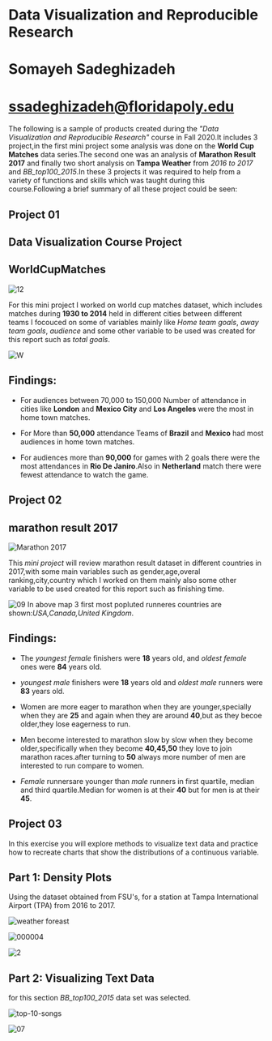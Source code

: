 # Data Visualization and Reproducible Research

# Somayeh Sadeghizadeh 

# ssadeghizadeh@floridapoly.edu



The following is a sample of products created during the _"Data Visualization and Reproducible Research"_ course in Fall 2020.It includes 3 project,in the first mini project some analysis was done on the **World Cup Matches** data series.The second one was an analysis of **Marathon Result 2017** and finally two short analysis on **Tampa Weather** from *2016 to 2017* and *BB_top100_2015*.In these 3 projects it was required to help from a variety of functions and skills which was taught during this course.Following a brief summary of all these project could be seen:


## Project 01


## Data Visualization Course Project

## **WorldCupMatches**


![12](https://user-images.githubusercontent.com/70166302/101686824-94438f80-3a37-11eb-83e6-c7a9df6d4ddc.jpg)

For this mini project I worked on world cup matches dataset, which includes matches during **1930 to 2014** held in different cities between different teams I focouced on some of variables mainly like *Home team goals*, *away team goals*, *audience* and some other variable to be used was created for this report such as *total goals*.


![W](https://user-images.githubusercontent.com/70166302/101686295-dc15e700-3a36-11eb-99fd-9b86baa505b5.png)



## Findings:

*	For audiences between 70,000 to 150,000 Number of attendance in cities like **London** and **Mexico City** and **Los Angeles** were the most in home town matches.

*	For More than **50,000** attendance Teams of **Brazil** and **Mexico** had most audiences in home town matches.

*	For audiences more than **90,000** for games with 2 goals there were the most attendances in **Rio De Janiro**.Also in **Netherland** match there were fewest attendance to watch the game.




## Project 02

## **marathon result 2017**

![Marathon 2017 ](https://i2.wp.com/greenpointers.com/app/uploads/2018/11/nyc-marathon.jpg?w=705&ssl=1)


This *mini project* will review marathon result dataset in different countries in 2017,with some main variables such as gender,age,overal ranking,city,country which I worked on them mainly also some other variable to be used created for this report such as finishing time.



![09](https://user-images.githubusercontent.com/70166302/100650966-c0159580-3312-11eb-8fc2-ca4f1f138f7c.png)
In above map 3 first most popluted runneres countries are shown:*USA,Canada,United Kingdom*.


## Findings:

* The *youngest female* finishers were **18** years old, and *oldest female* ones were **84** years old.

* *youngest male* finishers were **18** years old and *oldest male* runners were **83** years old.

* Women are more eager to marathon when they are younger,specially when they are **25** and again when they are around **40**,but as they becoe older,they lose eagerness to run.

* Men become interested to marathon slow by slow when they become older,specifically when they become **40,45,50** they love to join marathon races.after turning to **50** always more number of men are interested to run compare to women.

* *Female* runnersare younger than *male* runners in first quartile, median and third quartile.Median for women is at their **40** but for men is at their **45**.


## Project 03
In this exercise you will explore methods to visualize text data and practice how to recreate charts that show the distributions of a continuous variable. 


## Part 1: Density Plots

Using the dataset obtained from FSU's, for a station at Tampa International Airport (TPA) from 2016 to 2017.

![weather foreast](https://user-images.githubusercontent.com/70166302/101291625-32d1b580-37d8-11eb-87c9-7e4f9bb7cc4e.jpg)


![000004](https://user-images.githubusercontent.com/70166302/101674285-4d996980-3a26-11eb-8c81-acb40886daff.png)

![2](https://user-images.githubusercontent.com/70166302/101691023-11710380-3a3c-11eb-9c5e-79f1c585c50c.png)


## Part 2: Visualizing Text Data
for this section *BB_top100_2015* data set was selected.

![top-10-songs](https://user-images.githubusercontent.com/70166302/101291779-44678d00-37d9-11eb-9bd6-ba9ddc49d305.png)


![07](https://user-images.githubusercontent.com/70166302/101292567-4122d000-37de-11eb-8564-29cec3254c9d.png)




